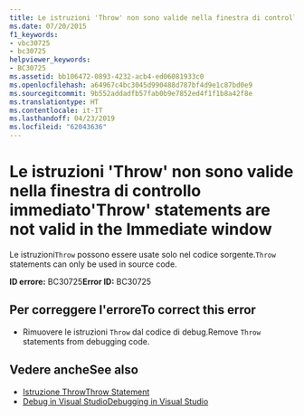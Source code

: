 ```yaml
---
title: Le istruzioni 'Throw' non sono valide nella finestra di controllo immediato
ms.date: 07/20/2015
f1_keywords:
- vbc30725
- bc30725
helpviewer_keywords:
- BC30725
ms.assetid: bb106472-0893-4232-acb4-ed06081933c0
ms.openlocfilehash: a64967c4bc3045d990488d787bf4d9e1c87bd0e9
ms.sourcegitcommit: 9b552addadfb57fab0b9e7852ed4f1f1b8a42f8e
ms.translationtype: HT
ms.contentlocale: it-IT
ms.lasthandoff: 04/23/2019
ms.locfileid: "62043636"
---
```

# <a name="throw-statements-are-not-valid-in-the-immediate-window"></a><span data-ttu-id="0b06b-102">Le istruzioni 'Throw' non sono valide nella finestra di controllo immediato</span><span class="sxs-lookup"><span data-stu-id="0b06b-102">'Throw' statements are not valid in the Immediate window</span></span>
<span data-ttu-id="0b06b-103">Le istruzioni`Throw` possono essere usate solo nel codice sorgente.</span><span class="sxs-lookup"><span data-stu-id="0b06b-103">`Throw` statements can only be used in source code.</span></span>  
  
 <span data-ttu-id="0b06b-104">**ID errore:** BC30725</span><span class="sxs-lookup"><span data-stu-id="0b06b-104">**Error ID:** BC30725</span></span>  
  
## <a name="to-correct-this-error"></a><span data-ttu-id="0b06b-105">Per correggere l'errore</span><span class="sxs-lookup"><span data-stu-id="0b06b-105">To correct this error</span></span>  
  
- <span data-ttu-id="0b06b-106">Rimuovere le istruzioni `Throw` dal codice di debug.</span><span class="sxs-lookup"><span data-stu-id="0b06b-106">Remove `Throw` statements from debugging code.</span></span>  
  
## <a name="see-also"></a><span data-ttu-id="0b06b-107">Vedere anche</span><span class="sxs-lookup"><span data-stu-id="0b06b-107">See also</span></span>

- [<span data-ttu-id="0b06b-108">Istruzione Throw</span><span class="sxs-lookup"><span data-stu-id="0b06b-108">Throw Statement</span></span>](../../visual-basic/language-reference/statements/throw-statement.md)
- [<span data-ttu-id="0b06b-109">Debug in Visual Studio</span><span class="sxs-lookup"><span data-stu-id="0b06b-109">Debugging in Visual Studio</span></span>](/visualstudio/debugger/debugging-in-visual-studio)

